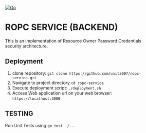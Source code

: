 [![Go](https://github.com/unitz007/ropc-service/actions/workflows/go.yml/badge.svg)](https://github.com/unitz007/ropc-service/actions/workflows/go.yml)

# ROPC SERVICE (BACKEND) 

This is an implementation of Resource Owner Password Credentials security architecture.

## Deployment ##
1. clone repository: `git clone https://github.com/unitz007/ropc-service.git `
2. Navigate to project directory `cd ropc-service`
3. Execute deployment script: `./deployment.sh`
4. Access Web application url on your web browser: `https://localhost:3000`

## TESTING ##
Run Unit Tests using `go test ./...`